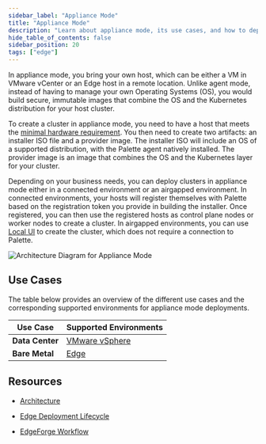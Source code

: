 ```yaml
---
sidebar_label: "Appliance Mode"
title: "Appliance Mode"
description: "Learn about appliance mode, its use cases, and how to deploy a cluster in appliance mode. "
hide_table_of_contents: false
sidebar_position: 20
tags: ["edge"]
---
```


In appliance mode, you bring your own host, which can be either a VM in VMware vCenter or an Edge host in a remote
location. Unlike agent mode, instead of having to manage your own Operating Systems (OS), you would build secure,
immutable images that combine the OS and the Kubernetes distribution for your host cluster.

To create a cluster in appliance mode, you need to have a host that meets the
[minimal hardware requirement](../clusters/edge/architecture.md#minimum-device-requirements). You then need to create
two artifacts: an installer ISO file and a provider image. The installer ISO will include an OS of a supported
distribution, with the Palette agent natively installed. The provider image is an image that combines the OS and the
Kubernetes layer for your cluster.

Depending on your business needs, you can deploy clusters in appliance mode either in a connected environment or an
airgapped environment. In connected environments, your hosts will register themselves with Palette based on the
registration token you provide in building the installer. Once registered, you can then use the registered hosts as
control plane nodes or worker nodes to create a cluster. In airgapped environments, you can use
[Local UI](../clusters/edge/local-ui/local-ui.md) to create the cluster, which does not require a connection to Palette.

![Architecture Diagram for Appliance Mode](/deployment-modes_appliance-mode.webp)

## Use Cases

The table below provides an overview of the different use cases and the corresponding supported environments for
appliance mode deployments.

| Use Case        | Supported Environments                                                                      |
| --------------- | ------------------------------------------------------------------------------------------- |
| **Data Center** | [VMware vSphere](../clusters/edge/site-deployment/virtual-deployment/virtual-deployment.md) |
| **Bare Metal**  | [Edge](../clusters/edge/site-deployment/site-deployment.md)                                 |

## Resources

- [Architecture](../clusters/edge/architecture.md)

- [Edge Deployment Lifecycle](../clusters/edge/edge-native-lifecycle.md)

- [EdgeForge Workflow](../clusters/edge/edgeforge-workflow/edgeforge-workflow.md)
